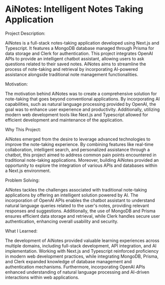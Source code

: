 # AiNotes: Intelligent Notes Taking Application

Project Description:

AiNotes is a full-stack notes-taking application developed using Next.js and Typescript. It features a MongoDB database managed through Prisma for data storage and Clerk for authentication. This project integrates OpenAI APIs to provide an intelligent chatbot assistant, allowing users to ask questions related to their saved notes. AiNotes aims to streamline the process of note-taking and retrieval by incorporating AI-powered assistance alongside traditional note management functionalities.

Motivation:

The motivation behind AiNotes was to create a comprehensive solution for note-taking that goes beyond conventional applications. By incorporating AI capabilities, such as natural language processing provided by OpenAI, the goal was to enhance user experience and productivity. Additionally, utilizing modern web development tools like Next.js and Typescript allowed for efficient development and maintenance of the application.

Why This Project:

AiNotes emerged from the desire to leverage advanced technologies to improve the note-taking experience. By combining features like real-time collaboration, intelligent search, and personalized assistance through a chatbot, this project aimed to address common pain points encountered in traditional note-taking applications. Moreover, building AiNotes provided an opportunity to explore the integration of various APIs and databases within a Next.js environment.

Problem Solving:

AiNotes tackles the challenges associated with traditional note-taking applications by offering an intelligent solution powered by AI. The incorporation of OpenAI APIs enables the chatbot assistant to understand natural language queries related to the user's notes, providing relevant responses and suggestions. Additionally, the use of MongoDB and Prisma ensures efficient data storage and retrieval, while Clerk handles secure user authentication, enhancing overall usability and security.

What I Learned:

The development of AiNotes provided valuable learning experiences across multiple domains, including full-stack development, API integration, and AI implementation. Working with Next.js and Typescript reinforced proficiency in modern web development practices, while integrating MongoDB, Prisma, and Clerk expanded knowledge of database management and authentication mechanisms. Furthermore, incorporating OpenAI APIs enhanced understanding of natural language processing and AI-driven interactions within web applications.
